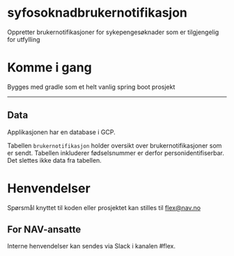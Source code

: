syfosoknadbrukernotifikasjon
================

Oppretter brukernotifikasjoner for sykepengesøknader som er tilgjengelig for utfylling

# Komme i gang

Bygges med gradle som et helt vanlig spring boot prosjekt

---


## Data
Applikasjonen har en database i GCP.

Tabellen `brukernotifikasjon` holder oversikt over brukernotifikasjoner som er sendt.
Tabellen inkluderer fødselsnummer er derfor personidentifiserbar. Det slettes ikke data fra tabellen.


# Henvendelser

Spørsmål knyttet til koden eller prosjektet kan stilles til flex@nav.no

## For NAV-ansatte

Interne henvendelser kan sendes via Slack i kanalen #flex.

